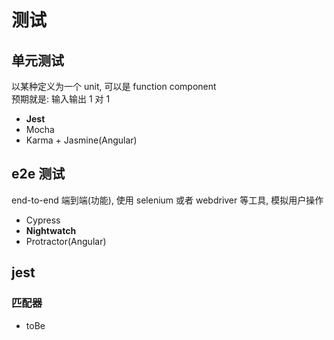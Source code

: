 # 测试

## 单元测试

以某种定义为一个 unit, 可以是 function component  
预期就是: 输入输出 1 对 1

- **Jest**
- Mocha
- Karma + Jasmine(Angular)

## e2e 测试

end-to-end 端到端(功能), 使用 selenium 或者 webdriver 等工具, 模拟用户操作

- Cypress
- **Nightwatch**
- Protractor(Angular)

## jest

### 匹配器

- toBe